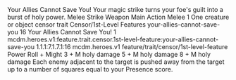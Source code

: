 <ability>
  <name>Your Allies Cannot Save You!</name>
  <flavor>Your magic strike turns your foe&apos;s guilt into a burst of holy power.</flavor>
  <keywords>
    <keyword>Melee</keyword>
    <keyword>Strike</keyword>
    <keyword>Weapon</keyword>
  </keywords>
  <type>Main Action</type>
  <distance>Melee 1</distance>
  <target>One creature or object</target>
  <metadata>
    <class>censor</class>
    <feature_type>trait</feature_type>
    <file_dpath>Censor/1st-Level Features</file_dpath>
    <item_id>your-allies-cannot-save-you</item_id>
    <item_index>16</item_index>
    <item_name>Your Allies Cannot Save You!</item_name>
    <level>1</level>
    <scc>mcdm.heroes.v1:feature.trait.censor.1st-level-feature:your-allies-cannot-save-you</scc>
    <scdc>1.1.1:7.1.7.1:16</scdc>
    <source>mcdm.heroes.v1</source>
    <type>feature/trait/censor/1st-level-feature</type>
  </metadata>
  <effects>
    <effect type="roll">
      <roll>Power Roll + Might</roll>
      <t1>3 + M holy damage</t1>
      <t2>5 + M holy damage</t2>
      <t3>8 + M holy damage</t3>
    </effect>
    <effect type="mundane">Each enemy adjacent to the target is pushed away from the target up to a number of squares equal to your Presence score.</effect>
  </effects>
</ability>
